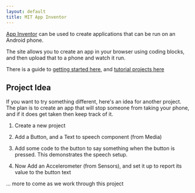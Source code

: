 ```yaml
---
layout: default
title: MIT App Inventor
---
```


[App Inventor](http://appinventor.mit.edu/explore/) can be used to create applications that can be run on an Android phone.

The site allows you to create an app in your browser using coding blocks, and then upload that to a phone and watch it run.

There is a guide to [getting started here](http://appinventor.mit.edu/explore/get-started.html), and [tutorial projects here](http://appinventor.mit.edu/explore/ai2/tutorials.html)


## Project Idea

If you want to try something different, here's an idea for another project.  The plan is to create an app that will stop someone from taking your phone, and if it does get taken then keep track of it.

1. Create a new project
2. Add a Button, and a Text to speech component (from Media)
3. Add some code to the button to say something when the button is pressed.  This demonstrates the speech setup.

4. Now Add an Accelerometer (from Sensors), and set it up to report its value to the button text

... more to come as we work through this project
